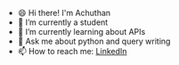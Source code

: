 
<!---
achuthan11/achuthan11 is a ✨ special ✨ repository because its `README.md` (this file) appears on your GitHub profile.
You can click the Preview link to take a look at your changes.
--->
- 😄 Hi there! I'm Achuthan
- 🔭 I’m currently a student 
- 🌱 I’m currently learning about APIs
- 💬 Ask me about python and query writing
- 📫 How to reach me: <a href="https://www.linkedin.com/in/achuthan-sivakumar-066b661b2/">LinkedIn</a>
